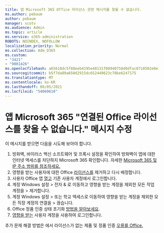 ```yaml
---
title: 앱 Microsoft 365 Office 라이선스 관련 메시지를 찾을 수 없습니다.
ms.author: pebaum
author: pebaum
manager: scotv
ms.audience: Admin
ms.topic: article
ms.service: o365-administration
ROBOTS: NOINDEX, NOFOLLOW
localization_priority: Normal
ms.collection: Adm_O365
ms.custom:
- "3421"
- "9001426"
ms.openlocfilehash: a65610dc5f88eeb4195e48131f08940758d0dfac0710502e0e15ab5f661c5719
ms.sourcegitcommit: b5f7da89a650d2915dc652449623c78be6247175
ms.translationtype: MT
ms.contentlocale: ko-KR
ms.lasthandoff: 08/05/2021
ms.locfileid: "54069610"
---
```

# <a name="fixing-the-microsoft-365-apps-couldnt-find-office-licenses-associated-message"></a>앱 Microsoft 365 "연결된 Office 라이선스를 찾을 수 없습니다." 메시지 수정

이 메시지를 받으면 다음을 시도해 보아야 합니다.

1. 방화벽, 바이러스 백신 소프트웨어 및 프록시 설정을 확인하여 방화벽이 앱에 대한 인터넷 액세스를 차단하지 Microsoft 365 확인합니다. 자세한 [Microsoft 365 및 IP 주소 범위를 참조하세요.](https://docs.microsoft.com/office365/enterprise/urls-and-ip-address-ranges)
2. 영향을 받는 사용자에 대한 Office [라이선스를](https://docs.microsoft.com/microsoft-365/admin/manage/assign-licenses-to-users) 제거하고 다시 배정합니다. 
3. 사용자 Office 앱 [열고](https://support.office.com/article/5a20dc11-47e9-4b6f-945d-478cb6d92071) 기존 사용자 계정에서 로그인합니다.
4. 계정 Windows 설정 > 전자 & 로 이동하고 영향을 받는 계정을 제외한 모든 작업 계정을  >  제거합니다.
5. 계정 Windows 설정 > 또는 학교 액세스로 이동하여 영향을 받는 계정을 제외한 모든 직장 계정의 연결을  >  끊습니다.
6. Office 정품 인증 상태 초기화 [방법을 알아보세요](https://docs.microsoft.com/office365/troubleshoot/activation/reset-office-365-proplus-activation-state).
7. [영향을 받는](https://support.office.com/article/628ea040-f265-49de-b986-be09c3ebf8a9) 사용자 계정을 사용하여 로그인합니다.

추가 문제 해결 방법은 에서 라이선스가 없는 제품 및 정품 인증 [오류를 Office.](https://support.office.com/Article/0d23d3c0-c19c-4b2f-9845-5344fedc4380)